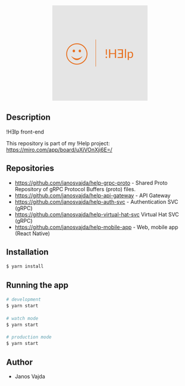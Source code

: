 <p align="center">
<img src="https://github.com/janosvajda/help-mobile-app/blob/main/assets/icon.png" width="256"/>
</p>

## Description

!HƎlp front-end

This repository is part of my !Help project:  https://miro.com/app/board/uXjVOnXji6E=/

## Repositories

- https://github.com/janosvajda/help-grpc-proto - Shared Proto Repository of gRPC Protocol Buffers (proto) files.
- https://github.com/janosvajda/help-api-gateway - API Gateway
- https://github.com/janosvajda/help-auth-svc - Authentication SVC (gRPC)
- https://github.com/janosvajda/help-virtual-hat-svc Virtual Hat SVC (gRPC)
- https://github.com/janosvajda/help-mobile-app - Web, mobile app (React Native)


## Installation

```bash
$ yarn install
```

## Running the app

```bash
# development
$ yarn start

# watch mode
$ yarn start

# production mode
$ yarn start
```

## Author

- Janos Vajda
